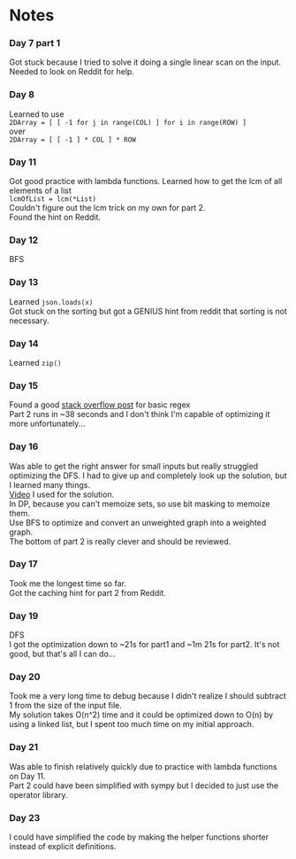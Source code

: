 # Notes

### Day 7 part 1
Got stuck because I tried to solve it doing a single linear scan on the input.  
Needed to look on Reddit for help.  

### Day 8
Learned to use  
``
2DArray = [ [ -1 for j in range(COL) ] for i in range(ROW) ]  
``  
over  
``
2DArray = [ [ -1 ] * COL ] * ROW
``  

### Day 11
Got good practice with lambda functions. 
Learned how to get the lcm of all elements of a list  
``
lcmOfList = lcm(*List)
``  
Couldn't figure out the lcm trick on my own for part 2.  
Found the hint on Reddit. 

### Day 12  
BFS  

### Day 13  
Learned ``json.loads(x)``  
Got stuck on the sorting but got a GENIUS hint from reddit that sorting is not necessary.  
  
### Day 14
Learned ``zip()``

### Day 15  
Found a good [stack overflow post](https://stackoverflow.com/questions/15814592/how-do-i-include-negative-decimal-numbers-in-this-regular-expression) for basic regex   
Part 2 runs in ~38 seconds and I don't think I'm capable of optimizing it more unfortunately... 

### Day 16  
Was able to get the right answer for small inputs but really struggled optimizing the DFS. I had to give up and completely look up the solution, but I learned many things.  
[Video](https://www.youtube.com/watch?v=w9Sk7lvyGZI) I used for the solution.  
In DP, because you can't memoize sets, so use bit masking to memoize them.  
Use BFS to optimize and convert an unweighted graph into a weighted graph.  
The bottom of part 2 is really clever and should be reviewed.  

### Day 17
Took me the longest time so far.    
Got the caching hint for part 2 from Reddit.  

### Day 19  
DFS  
I got the optimization down to ~21s for part1 and ~1m 21s for part2.
It's not good, but that's all I can do...  

### Day 20
Took me a very long time to debug because I didn't realize I should subtract 1 from the size of the input file.  
My solution takes O(n^2) time and it could be optimized down to O(n) by using a linked list, but I spent too much time on my initial approach.  

### Day 21  
Was able to finish relatively quickly due to practice with lambda functions on Day 11.  
Part 2 could have been simplified with sympy but I decided to just use the operator library.  

### Day 23  
I could have simplified the code by making the helper functions shorter instead of explicit definitions.   